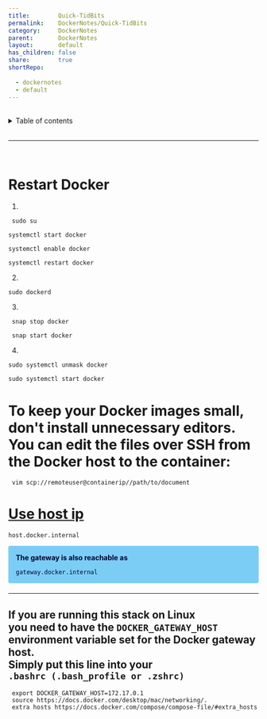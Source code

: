 ```yaml
---  
title:        Quick-TidBits  
permalink:    DockerNotes/Quick-TidBits  
category:     DockerNotes  
parent:       DockerNotes  
layout:       default  
has_children: false  
share:        true  
shortRepo:  
  
  - dockernotes  
  - default  
---  
```

  
  
<br/>              
  
<details markdown="block">                    
<summary>                    
Table of contents                    
</summary>                    
{: .text-delta }                    
1. TOC                    
{:toc}                    
</details>                    
  
<br/>                    
  
***                    
  
<br/>    
  
# Restart Docker  
  
1)  
  
 ```shell  
  sudo su  
 ```  
  
 ```shell  
 systemctl start docker  
 ```  
  
 ```shell  
 systemctl enable docker  
 ```  
  
 ```shell  
 systemctl restart docker  
 ```  
  
2)  
  
 ```shell  
 sudo dockerd    
 ```  
  
3)  
  
 ```shell  
  snap stop docker  
 ```  
  
 ```shell  
  snap start docker  
 ```  
  
4)  
  
```shell  
sudo systemctl unmask docker  
```  
  
```shell  
sudo systemctl start docker    
```  
  
# To keep your Docker images small, don't install unnecessary editors. You can edit the files over SSH from the Docker host to the container:  
  
   ```shell  
    vim scp://remoteuser@containerip//path/to/document    
   ```  
  
# [Use host ip](https://gist.github.com/14paxton/fc9331557d823620d73d15c453b83bd8)  
  
```  
host.docker.internal    
```  
  
<div style="padding: 15px;  margin-bottom: 20px; border-radius: 4px; color: #010234; background-color: #7ccdf5; border-color: #b200ce;">              
  
<strong>  
The gateway is also reachable as  
</strong>  
<br/>  
<code>  
gateway.docker.internal  
</code>  
</div>              
  
---  
If you are running this stack on Linux  
you need to have the ```DOCKER_GATEWAY_HOST``` environment variable set for the Docker gateway host.  
Simply put this line into your  
`.bashrc (.bash_profile or .zshrc)`  
---  
  
```shell  
 export DOCKER_GATEWAY_HOST=172.17.0.1    
 source https://docs.docker.com/desktop/mac/networking/.        
 extra hosts https://docs.docker.com/compose/compose-file/#extra_hosts  
```